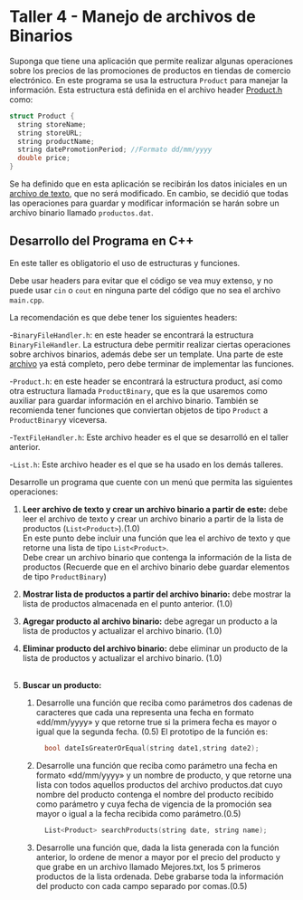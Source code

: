 # Taller 4 - Manejo de archivos de Binarios

Suponga que tiene una aplicación que permite realizar algunas operaciones sobre los precios de las promociones de productos en tiendas de comercio electrónico. En este programa se usa la estructura `Product` para manejar la información. Esta estructura está definida en el archivo header [Product.h](libs/Product.h) como: 

```cpp
struct Product {
  string storeName;
  string storeURL;
  string productName;
  string datePromotionPeriod; //Formato dd/mm/yyyy
  double price;
}

```

Se ha definido que en esta aplicación se recibirán los datos iniciales en un [archivo de texto](productos.txt), que no será modificado. En cambio, se decidió que todas las operaciones para guardar y modificar información se harán sobre un archivo binario llamado `productos.dat`.

## Desarrollo del Programa en C++

En este taller es obligatorio el uso de estructuras y funciones. 

Debe usar headers para evitar que el código se vea muy extenso, y no puede usar `cin` o `cout` en ninguna parte del código que no sea el archivo `main.cpp`.

La recomendación es que debe tener los siguientes headers:

-`BinaryFileHandler.h`: en este header se encontrará la estructura `BinaryFileHandler`. La estructura debe permitir realizar ciertas operaciones sobre archivos binarios, además debe ser un template. Una parte de este [archivo](libs/BinaryFileHandler.h) ya está completo, pero debe terminar de implementar las funciones.

-`Product.h`: en este header se encontrará la estructura product, así como otra estructura llamada `ProductBinary`, que es la que usaremos como auxiliar para guardar información en el archivo binario. También se recomienda tener funciones que conviertan objetos de tipo `Product` a `ProductBinary`y viceversa. 

-`TextFileHandler.h`: Este archivo header es el que se desarrolló en el taller anterior. 

-`List.h`: Este archivo header es el que se ha usado en los demás talleres.

Desarrolle un programa que cuente con un menú que permita las siguientes operaciones:

1. **Leer archivo de texto y crear un archivo binario a partir de este:** debe leer el archivo de texto y crear un archivo binario a partir de la lista de productos (`List<Product>`).(1.0)<br />
    En este punto debe incluir una función que lea el archivo de texto y que retorne una lista de tipo `List<Product>`.<br />
    Debe crear un archivo binario que contenga la información de la lista de productos (Recuerde que en el archivo binario debe guardar elementos de tipo `ProductBinary`)
    <br />

2. **Mostrar lista de productos a partir del archivo binario:** debe mostrar la lista de productos almacenada en el punto anterior. (1.0)<br />
3. **Agregar producto al archivo binario:** debe agregar un producto a la lista de productos y actualizar el archivo binario. (1.0)<br />

4. **Eliminar producto del archivo binario:** debe eliminar un producto de la lista de productos y actualizar el archivo binario. (1.0)<br /><br />
    
5. **Buscar un producto:** 
   1. Desarrolle una función que reciba como parámetros dos cadenas de caracteres que cada una representa una fecha en formato «dd/mm/yyyy» y que retorne true si la primera fecha es mayor o igual que la segunda fecha. (0.5) 
   El prototipo de la función es:
      ```cpp
        bool dateIsGreaterOrEqual(string date1,string date2);
      ```
   2. Desarrolle una función que reciba como parámetro una fecha en formato «dd/mm/yyyy» y un nombre de producto, y que retorne una lista con todos aquellos productos del archivo productos.dat cuyo nombre del producto contenga el nombre del producto recibido como parámetro y cuya fecha de vigencia de la promoción sea mayor o igual a la fecha recibida como parámetro.(0.5)
      ```cpp
        List<Product> searchProducts(string date, string name);
      ``` 
   3. Desarrolle una función que, dada la lista generada con la función anterior, lo ordene de menor a mayor por el precio del producto y que grabe en un archivo llamado Mejores.txt, los 5 primeros productos de la lista ordenada. Debe grabarse toda la información del producto con cada campo separado por comas.(0.5)